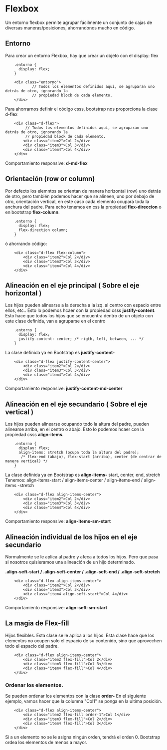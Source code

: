 # Flexbox

Un entorno flexbox permite agrupar fácilmente un conjunto de cajas de diversas maneras/posiciones, ahorrandonos mucho en código.

## Entorno

Para crear un entorno Flexbox, hay que crear un objeto con el display: flex

        .entorno {
          display: flex;
        }

        <div class="entorno">
                // Todos los elementos definidos aquí, se agruparan uno detrás de otro, ignorando la
                // propiedad block de cada elemento.
        </div>
           
Para ahorrarnos definir el código csss, bootstrap nos proporciona la clase d-flex

        <div class="d-flex">
             // Todos los elementos definidos aquí, se agruparan uno detrás de otro, ignorando la
             // propiedad block de cada elemento.
            <div class="item2">Col 2</div>
            <div class="item3">Col 3</div>
            <div class="item4">Col 4</div>
        </div>
        
Comportamiento responsive: **d-md-flex**

## Orientación (row or column)

Por defecto los elemntos se orientan de manera horizontal (row) uno detrás de otro, pero también podemos hacer que se alineen, uno por debajo de otro, orientación vertical, en este caso cada elemento ocupará toda la anchura del padre.
Para echo tenemos en css la propiedad **flex-direccion** o en bootstrap **flex-column**.

        .entorno {
          display: flex;
          flex-direction column;
        }
        
ó ahorrando código:

        <div class="d-flex flex-column">
            <div class="item2">Col 2</div>
            <div class="item3">Col 3</div>
            <div class="item4">Col 4</div>
        </div>

## Alineación en el eje principal ( Sobre el eje horizontal )

Los hijos pueden alinearse a la derecha a la izq. al centro con espacio entre ellos, etc..
Esto lo podemos hcaer con la propiedad csss **justify-content**.
Esto hace que todos los hijos que se encuentra dentro de un objeto con este clase definida,
van a agruparse en el centro

        .entorno {
          display: flex;
          justify-content: center; /* rigth, left, between, ... */
        }
        
La clase definida ya en Bootstrap es **justify-content-**

        <div class="d-flex justify-content-center">
            <div class="item2">Col 2</div>
            <div class="item3">Col 3</div>
            <div class="item4">Col 4</div>
        </div>
        
Comportamiento responsive: **justify-content-md-center**

## Alineación en el eje secundario ( Sobre el eje vertical )

Los hijos pueden alinearse ocupando todo la altura del padre, pueden alinearse arriba, en el centro o abajo.
Esto lo podemos hcaer con la propiedad csss **align-items**.

        .entorno {
          display: flex;
          align-items: stretch (ocupa toda la altura del padre); 
           /* flex-end (abajo), flex-start (arriba), center (de centrar de manera vertical) */
        }
        
La clase definida ya en Bootstrap es **align-items-** start, center, end, stretch
Tenemos: align-items-start / align-items-center / align-items-end  / align-items -stretch

        <div class="d-flex align-items-center"> 
            <div class="item2">Col 2</div>
            <div class="item3">Col 3</div>
            <div class="item4">Col 4</div>
        </div>
        
Comportamiento responsive: **align-items-sm-start**

## Alineación individual de los hijos en el eje secundario

Normalmente se le aplica al padre y afeca a todos los hijos.
Pero que pasa si nosotros quisieramos una alineación de un hijo determinado.

**.align-seft-start / .align-seft-center / .align-seft-end / .align-seft-stretch**


        <div class="d-flex align-items-center"> 
            <div class="item2">Col 2</div>
            <div class="item3">Col 3</div>
            <div class="item4 align-seft-start">Col 4</div>
        </div>
        
Comportamiento responsive: **align-seft-sm-start**

## La magia de Flex-fill

Hijos flexibles. Esta clase se le aplica a los hijos.
Esta clase hace que los elementos no ocupen solo el espacio de su contenido, sino que aprovechen todo el espacio 
del padre.

        <div class="d-flex align-items-center"> 
            <div class="item2 flex-fill">Col 2</div>
            <div class="item3 flex-fill">Col 3</div>
            <div class="item4 flex-fill">Col 4</div>
        </div>
        
### Ordenar los elementos.

Se pueden ordenar los elementos con la clase **order-**
En el siguiente ejemplo, vamos hacer que la columna "Col1" se ponga en la ultima posición. 

        <div class="d-flex align-items-center"> 
            <div class="item2 flex-fill order-1">Col 1</div>
            <div class="item3 flex-fill">Col 2</div>
            <div class="item4 flex-fill">Col 3</div>
        </div>
Si a un elemento no se le asigna ningún orden, tendrá el orden 0. 
Bootstrap ordea los elementos de menos a mayor.
